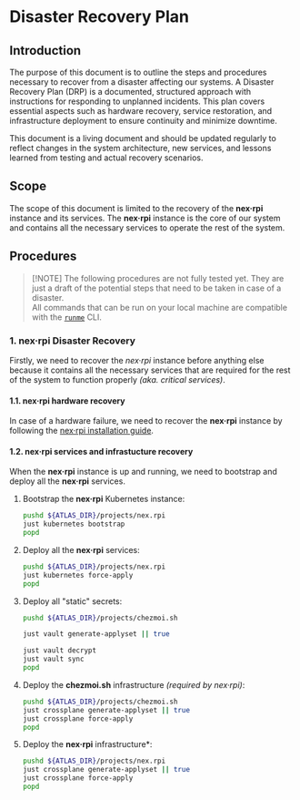 # Disaster Recovery Plan

## Introduction

The purpose of this document is to outline the steps and procedures necessary to recover from a disaster affecting
our systems. A Disaster Recovery Plan (DRP) is a documented, structured approach with instructions for responding to
unplanned incidents. This plan covers essential aspects such as hardware recovery, service restoration, and
infrastructure deployment to ensure continuity and minimize downtime.

This document is a living document and should be updated regularly to reflect changes in the system architecture,
new services, and lessons learned from testing and actual recovery scenarios.

## Scope

The scope of this document is limited to the recovery of the **nex·rpi** instance and its services. The **nex·rpi**
instance is the core of our system and contains all the necessary services to operate the rest of the system.

## Procedures

> \[!NOTE]
> The following procedures are not fully tested yet. They are just a draft of the potential steps that need to
> be taken in case of a disaster.\
> All commands that can be run on your local machine are compatible with the [`runme`](https://runme.dev/) CLI.

### 1. **nex·rpi** Disaster Recovery

Firstly, we need to recover the *nex·rpi* instance before anything else because it contains all the necessary
services that are required for the rest of the system to function properly *(aka. critical services)*.

#### 1.1. **nex·rpi** hardware recovery

In case of a hardware failure, we need to recover the **nex·rpi** instance by following the
[nex·rpi installation guide](projects/nex.rpi/docs/INSTALLATION.md).

#### 1.2. **nex·rpi** services and infrastucture recovery

When the **nex·rpi** instance is up and running, we need to bootstrap and deploy all the **nex·rpi** services.

1. Bootstrap the **nex·rpi** Kubernetes instance:

   ```bash {"category":"disaster-recovery-plan","name":"DRP/nex·rpi (bootstrap)"}
   pushd ${ATLAS_DIR}/projects/nex.rpi
   just kubernetes bootstrap
   popd
   ```

2. Deploy all the **nex·rpi** services:

   ```bash {"category":"disaster-recovery-plan","name":"DRP/nex·rpi"}
   pushd ${ATLAS_DIR}/projects/nex.rpi
   just kubernetes force-apply
   popd
   ```

3. Deploy all "static" secrets:

   ```bash {"category":"disaster-recovery-plan","name":"DRP/vault.chezmoi.sh"}
   pushd ${ATLAS_DIR}/projects/chezmoi.sh

   just vault generate-applyset || true

   just vault decrypt
   just vault sync
   popd
   ```

4. Deploy the **chezmoi.sh** infrastructure *(required by nex·rpi)*:

   ```bash {"category":"disaster-recovery-plan","name":"DRP/chezmoi.sh (crossplane)"}
   pushd ${ATLAS_DIR}/projects/chezmoi.sh
   just crossplane generate-applyset || true
   just crossplane force-apply
   popd
   ```

5. Deploy the **nex·rpi** infrastructure\*:
   ```bash {"category":"disaster-recovery-plan","name":"DRP/nex·rpi (crossplane)"}
   pushd ${ATLAS_DIR}/projects/nex.rpi
   just crossplane generate-applyset || true
   just crossplane force-apply
   popd
   ```
